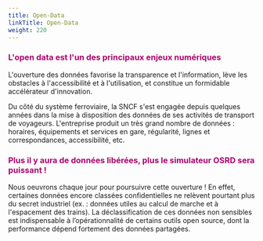 ```yaml
---
title: Open-Data
linkTitle: Open-Data
weight: 220
---
```


<font color=#aa026d>

### L'open data est l'un des principaux enjeux numériques

</font>

L'ouverture des données favorise la transparence et l'information, lève les obstacles à l'accessibilité et à l'utilisation, et constitue un formidable accélérateur d'innovation.

Du côté du système ferroviaire, la SNCF s'est engagée depuis quelques années dans la mise à disposition des données de ses activités de transport de voyageurs. L'entreprise produit un très grand nombre de données : horaires, équipements et services en gare, régularité, lignes et correspondances, accessibilité, etc.

<font color=#aa026d>

### Plus il y aura de données libérées, plus le simulateur OSRD sera puissant !

</font>

Nous oeuvrons chaque jour pour poursuivre cette ouverture ! En effet, certaines données encore classées confidentielles ne relèvent pourtant plus du secret industriel (ex. : données utiles au calcul de marche et à l'espacement des trains). La déclassification de ces données non sensibles est indispensable à l’opérationnalité de certains outils open source, dont la performance dépend fortement des données partagées.
